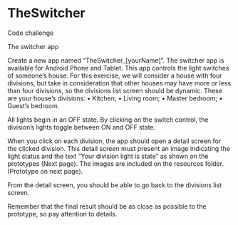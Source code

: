 # TheSwitcher

Code challenge

The switcher app

Create a new app named “TheSwitcher_[yourName]”.
The switcher app is available for Android Phone and Tablet.
This app controls the light switches of someone’s house. For this exercise, we will consider
a house with four divisions, but take in consideration that other houses may have more or
less than four divisions, so the divisions list screen should be dynamic.
These are your house’s divisions:
• Kitchen;
• Living room;
• Master bedroom;
• Guest’s bedroom.

All lights begin in an OFF state. By clicking on the switch control, the division’s lights toggle
between ON and OFF state.

When you click on each division, the app should open a detail screen for the clicked division.
This detail screen must present an image indicating the light status and the text “Your
division light is state” as shown on the prototypes (Next page). The images are included on
the resources folder. (Prototype on next page).

From the detail screen, you should be able to go back to the divisions list screen.

Remember that the final result should be as close as possible to the prototype, so pay
attention to details.
